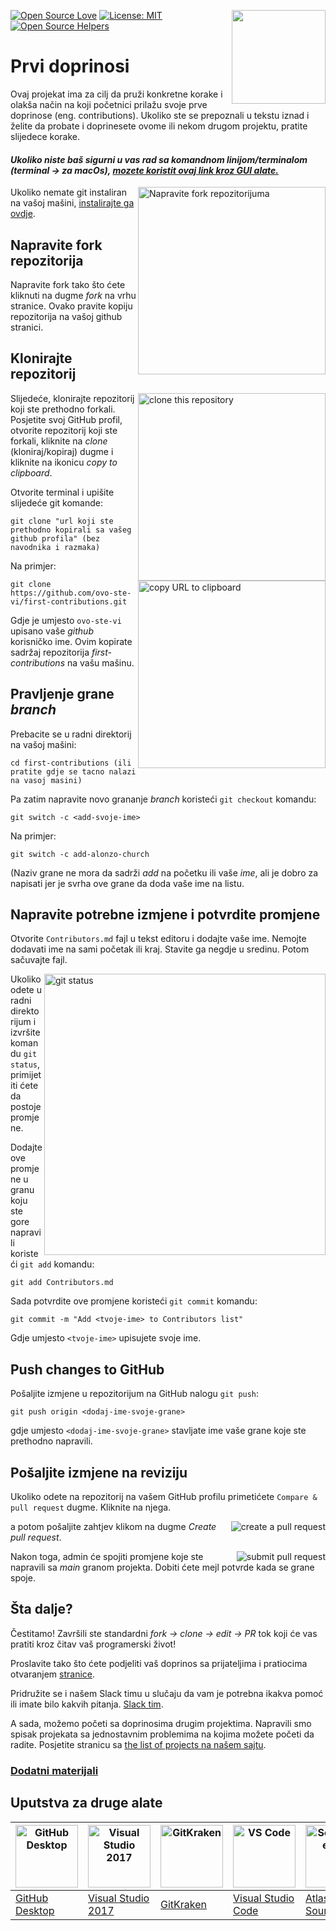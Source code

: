 [![Open Source Love](https://badges.frapsoft.com/os/v1/open-source.svg?v=103)](https://github.com/ellerbrock/open-source-badges/)
[<img align="right" width="150" src="https://firstcontributions.github.io/assets/Readme/join-slack-team.png">](https://join.slack.com/t/firstcontributors/shared_invite/zt-1hg51qkgm-Xc7HxhsiPYNN3ofX2_I8FA)
[![License: MIT](https://img.shields.io/badge/License-MIT-green.svg)](https://opensource.org/licenses/MIT)
[![Open Source Helpers](https://www.codetriage.com/roshanjossey/first-contributions/badges/users.svg)](https://www.codetriage.com/roshanjossey/first-contributions)

# Prvi doprinosi

Ovaj projekat ima za cilj da pruži konkretne korake i olakša način na koji početnici prilažu svoje prve doprinose (eng. contributions). Ukoliko ste se prepoznali u tekstu iznad i želite da probate i doprinesete ovome ili nekom drugom projektu, pratite slijedece korake.

#### _Ukoliko niste baš sigurni u vas rad sa komandnom linijom/terminalom (terminal -> za macOs), [mozete koristit ovaj link kroz GUI alate.](#Uputstva-za-druge-alate)_

<img align="right" width="300" src="https://firstcontributions.github.io/assets/Readme/fork.png" alt="Napravite fork repozitorijuma" />

Ukoliko nemate git instaliran na vašoj mašini, [instalirajte ga ovdje](https://help.github.com/articles/set-up-git/).

## Napravite fork repozitorija

Napravite fork tako što ćete kliknuti na dugme _fork_ na vrhu stranice. Ovako pravite kopiju repozitorija na vašoj github stranici.

## Klonirajte repozitorij

<img align="right" width="300" src="https://firstcontributions.github.io/assets/Readme/clone.png" alt="clone this repository" />

Slijedeće, klonirajte repozitorij koji ste prethodno forkali. Posjetite svoj GitHub profil, otvorite repozitorij koji ste forkali, kliknite na _clone_ (kloniraj/kopiraj) dugme i kliknite na ikonicu _copy to clipboard_.

Otvorite terminal i upišite slijedeće git komande:

```
git clone "url koji ste prethodno kopirali sa vašeg github profila" (bez navodnika i razmaka)
```

<img align="right" width="300" src="https://firstcontributions.github.io/assets/Readme/copy-to-clipboard.png" alt="copy URL to clipboard" />

Na primjer:

```
git clone https://github.com/ovo-ste-vi/first-contributions.git
```

Gdje je umjesto `ovo-ste-vi` upisano vaše _github_ korisničko ime. Ovim kopirate sadržaj repozitorija _first-contributions_ na vašu mašinu.

## Pravljenje grane _branch_

Prebacite se u radni direktorij na vašoj mašini:

```
cd first-contributions (ili pratite gdje se tacno nalazi na vasoj masini)
```

Pa zatim napravite novo grananje _branch_ koristeći `git checkout` komandu:

```
git switch -c <add-svoje-ime>
```

Na primjer:

```
git switch -c add-alonzo-church
```

(Naziv grane ne mora da sadrži _add_ na početku ili vaše _ime_, ali je dobro za napisati jer je svrha ove grane da doda vaše ime na listu.

## Napravite potrebne izmjene i potvrdite promjene

Otvorite `Contributors.md` fajl u tekst editoru i dodajte vaše ime. Nemojte dodavati ime na sami početak ili kraj. Stavite ga negdje u sredinu. Potom sačuvajte fajl.

<img align="right" width="450" src="https://firstcontributions.github.io/assets/Readme/git-status.png" alt="git status" />

Ukoliko odete u radni direktorijum i izvršite komandu `git status`, primijetiti ćete da postoje promjene.

Dodajte ove promjene u granu koju ste gore napravili koristeći `git add` komandu:

```
git add Contributors.md
```

Sada potvrdite ove promjene koristeći `git commit` komandu:

```
git commit -m "Add <tvoje-ime> to Contributors list"
```

Gdje umjesto `<tvoje-ime>` upisujete svoje ime.

## Push changes to GitHub

Pošaljite izmjene u repozitorijum na GitHub nalogu `git push`:

```
git push origin <dodaj-ime-svoje-grane>
```

gdje umjesto `<dodaj-ime-svoje-grane>` stavljate ime vaše grane koje ste prethodno napravili.

## Pošaljite izmjene na reviziju

Ukoliko odete na repozitorij na vašem GitHub profilu primetićete `Compare & pull request` dugme. Kliknite na njega.

<img style="float: right;" src="https://firstcontributions.github.io/assets/Readme/compare-and-pull.png" alt="create a pull request" />

a potom pošaljite zahtjev klikom na dugme _Create pull request_.

<img style="float: right;" src="https://firstcontributions.github.io/assets/Readme/submit-pull-request.png" alt="submit pull request" />

Nakon toga, admin će spojiti promjene koje ste napravili sa _main_ granom projekta. Dobiti ćete mejl potvrde kada se grane spoje.

## Šta dalje?

Čestitamo! Završili ste standardni _fork -> clone -> edit -> PR_ tok koji će vas pratiti kroz čitav vaš programerski život!

Proslavite tako što ćete podjeliti vaš doprinos sa prijateljima i pratiocima otvaranjem [stranice](https://firstcontributions.github.io/#social-share).

Pridružite se i našem Slack timu u slučaju da vam je potrebna ikakva pomoć ili imate bilo kakvih pitanja. [Slack tim](https://join.slack.com/t/firstcontributors/shared_invite/zt-1hg51qkgm-Xc7HxhsiPYNN3ofX2_I8FA).

A sada, možemo početi sa doprinosima drugim projektima. Napravili smo spisak projekata sa jednostavnim problemima na kojima možete početi da radite. Posjetite stranicu sa [the list of projects na našem sajtu](https://firstcontributions.github.io/#project-list).

### [Dodatni materijali](../additional-material/git_workflow_scenarios/additional-material.md)

## Uputstva za druge alate

| <a href="../gui-tool-tutorials/github-desktop-tutorial.md"><img alt="GitHub Desktop" src="https://desktop.github.com/images/desktop-icon.svg" width="100"></a> | <a href="../gui-tool-tutorials/github-windows-vs2017-tutorial.md"><img alt="Visual Studio 2017" src="https://upload.wikimedia.org/wikipedia/commons/c/cd/Visual_Studio_2017_Logo.svg" width="100"></a> | <a href="../gui-tool-tutorials/gitkraken-tutorial.md"><img alt="GitKraken" src="https://firstcontributions.github.io/assets/gui-tool-tutorials/gitkraken-tutorial/gk-icon.png" width="100"></a> | <a href="../gui-tool-tutorials/github-windows-vs-code-tutorial.md"><img alt="VS Code" src="https://upload.wikimedia.org/wikipedia/commons/2/2d/Visual_Studio_Code_1.18_icon.svg" width=100></a> | <a href="../gui-tool-tutorials/sourcetree-macos-tutorial.md"><img alt="Sourcetree App" src="https://wac-cdn.atlassian.com/dam/jcr:81b15cde-be2e-4f4a-8af7-9436f4a1b431/Sourcetree-icon-blue.svg" width=100></a> | <a href="../gui-tool-tutorials/github-windows-intellij-tutorial.md"><img alt="IntelliJ IDEA" src="https://upload.wikimedia.org/wikipedia/commons/thumb/9/9c/IntelliJ_IDEA_Icon.svg/512px-IntelliJ_IDEA_Icon.svg.png" width=100></a> |
| --- | --- | --- | --- | --- | --- |
| [GitHub Desktop](../gui-tool-tutorials/github-desktop-tutorial.md) | [Visual Studio 2017](../gui-tool-tutorials/github-windows-vs2017-tutorial.md) | [GitKraken](../gui-tool-tutorials/gitkraken-tutorial.md) | [Visual Studio Code](../gui-tool-tutorials/github-windows-vs-code-tutorial.md) | [Atlassian Sourcetree](../gui-tool-tutorials/sourcetree-macos-tutorial.md) | [IntelliJ IDEA](../gui-tool-tutorials/github-windows-intellij-tutorial.md) |
